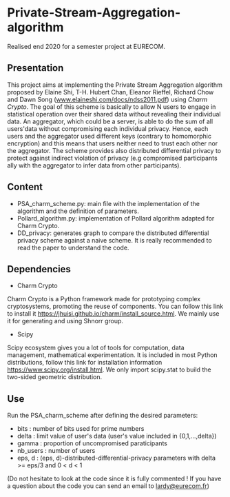 # Private-Stream-Aggregation-algorithm
Realised end 2020 for a semester project at EURECOM.

## Presentation
This project aims at implementing the Private Stream Aggregation algorithm proposed by Elaine Shi, T-H. Hubert Chan, Eleanor Rieffel, Richard Chow and Dawn Song (www.elaineshi.com/docs/ndss2011.pdf) using *Charm Crypto*.
The goal of this scheme is basically to allow N users to engage in statistical operation over their shared data without revealing their individual data. An aggregator, which could be a server, is able to do the sum of all users'data without compromising each individual privacy. Hence, each users and the aggregator used different keys (contrary to homomorphic encryption) and this means that users neither need to trust each other nor the aggregator.
The scheme provides also distributed differential privacy to protect against indirect violation of privacy (e.g compromised participants ally with the aggregator to infer data from other participants).

## Content
* PSA_charm_scheme.py: main file with the implementation of the algorithm and the definition of parameters.
* Pollard_algorithm.py: implementation of Pollard algorithm adapted for Charm Crypto.
* DD_privacy: generates graph to compare the distributed differential privacy scheme against a naive scheme.
It is really recommended to read the paper to understand the code.

## Dependencies
* Charm Crypto

Charm Crypto is a Python framework made for prototyping complex cryptosystems, promoting the reuse of components. You can follow this link to install it https://jhuisi.github.io/charm/install_source.html.
We mainly use it for generating and using Shnorr group.
* Scipy

Scipy ecosystem gives you a lot of tools for computation, data management, mathematical experimentation. It is included in most Python distributions, follow this link for installation information https://www.scipy.org/install.html. We only import scipy.stat to build the two-sided geometric distribution.

## Use
Run the PSA_charm_scheme after defining the desired parameters:
* bits : number of bits used for prime numbers
* delta : limit value of user's data (user's value included in {0,1,...,delta})
* gamma : proportion of uncompromised paraticipants
* nb_users : number of users
* eps, d : (eps, d)-distributed-differential-privacy parameters with delta >= eps/3 and 0 < d < 1

(Do not hesitate to look at the code since it is fully commented ! If you have a question about the code you can send an email to lardy@eurecom.fr)





